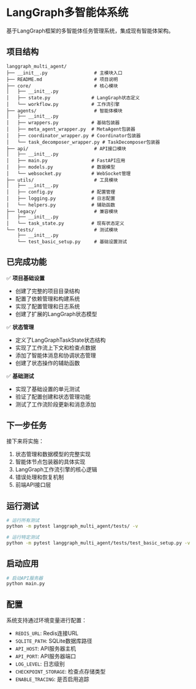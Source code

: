 # LangGraph多智能体系统

基于LangGraph框架的多智能体任务管理系统，集成现有智能体架构。

## 项目结构

```
langgraph_multi_agent/
├── __init__.py                 # 主模块入口
├── README.md                   # 项目说明
├── core/                       # 核心模块
│   ├── __init__.py
│   ├── state.py               # LangGraph状态定义
│   └── workflow.py            # 工作流引擎
├── agents/                     # 智能体模块
│   ├── __init__.py
│   ├── wrappers.py            # 基础包装器
│   ├── meta_agent_wrapper.py  # MetaAgent包装器
│   ├── coordinator_wrapper.py # Coordinator包装器
│   └── task_decomposer_wrapper.py # TaskDecomposer包装器
├── api/                        # API接口模块
│   ├── __init__.py
│   ├── main.py                # FastAPI应用
│   ├── models.py              # 数据模型
│   └── websocket.py           # WebSocket管理
├── utils/                      # 工具模块
│   ├── __init__.py
│   ├── config.py              # 配置管理
│   ├── logging.py             # 日志配置
│   └── helpers.py             # 辅助函数
├── legacy/                     # 兼容模块
│   ├── __init__.py
│   └── task_state.py          # 现有状态定义
└── tests/                      # 测试模块
    ├── __init__.py
    └── test_basic_setup.py     # 基础设置测试
```

## 已完成功能

✅ **项目基础设置**
- 创建了完整的项目目录结构
- 配置了依赖管理和构建系统
- 实现了配置管理和日志系统
- 创建了扩展的LangGraph状态模型

✅ **状态管理**
- 定义了LangGraphTaskState状态结构
- 实现了工作流上下文和检查点数据
- 添加了智能体消息和协调状态管理
- 创建了状态操作的辅助函数

✅ **基础测试**
- 实现了基础设置的单元测试
- 验证了配置创建和状态管理功能
- 测试了工作流阶段更新和消息添加

## 下一步任务

接下来将实施：
1. 状态管理和数据模型的完整实现
2. 智能体节点包装器的具体实现
3. LangGraph工作流引擎的核心逻辑
4. 错误处理和恢复机制
5. 前端API接口层

## 运行测试

```bash
# 运行所有测试
python -m pytest langgraph_multi_agent/tests/ -v

# 运行特定测试
python -m pytest langgraph_multi_agent/tests/test_basic_setup.py -v
```

## 启动应用

```bash
# 启动API服务器
python main.py
```

## 配置

系统支持通过环境变量进行配置：

- `REDIS_URL`: Redis连接URL
- `SQLITE_PATH`: SQLite数据库路径
- `API_HOST`: API服务器主机
- `API_PORT`: API服务器端口
- `LOG_LEVEL`: 日志级别
- `CHECKPOINT_STORAGE`: 检查点存储类型
- `ENABLE_TRACING`: 是否启用追踪